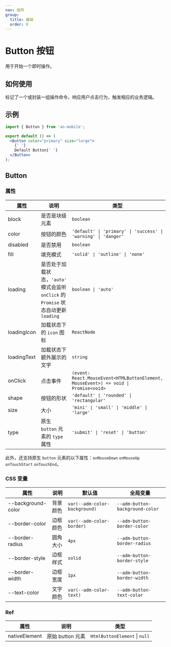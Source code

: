 ```yaml
---
nav: 组件
group:
  title: 基础
  order: 0
---
```


# Button 按钮

用于开始一个即时操作。

## 如何使用

标记了一个或封装一组操作命令，响应用户点击行为，触发相应的业务逻辑。

## 示例

<code src="./demos/demo1.tsx"></code>

```jsx
import { Button } from 'an-mobile';

export default () => (
  <Button color="primary" size="large">
    {' '}
    Default Button{' '}
  </Button>
);
```

## Button

### 属性

| 属性        | 说明                                                                                | 类型                                                                                | 默认值                                |
| ----------- | ----------------------------------------------------------------------------------- | ----------------------------------------------------------------------------------- | ------------------------------------- |
| block       | 是否是块级元素                                                                      | `boolean`                                                                           | `false`                               |
| color       | 按钮的颜色                                                                          | `'default' \| 'primary' \| 'success' \| 'warning' \| 'danger'`                      | `'default'`                           |
| disabled    | 是否禁用                                                                            | `boolean`                                                                           | `false`                               |
| fill        | 填充模式                                                                            | `'solid' \| 'outline' \| 'none'`                                                    | `'solid'`                             |
| loading     | 是否处于加载状态，`'auto'` 模式会监听 `onClick` 的 `Promise` 状态自动更新 `loading` | `boolean \| 'auto'`                                                                 | `false`                               |
| loadingIcon | 加载状态下的 `icon` 图标                                                            | `ReactNode`                                                                         | `<DotLoading color='currentColor' />` |
| loadingText | 加载状态下额外展示的文字                                                            | `string`                                                                            | -                                     |
| onClick     | 点击事件                                                                            | `(event: React.MouseEvent<HTMLButtonElement, MouseEvent>) => void \| Promise<void>` | -                                     |
| shape       | 按钮的形状                                                                          | `'default' \| 'rounded' \| 'rectangular'`                                           | `'default'`                           |
| size        | 大小                                                                                | `'mini' \| 'small' \| 'middle' \| 'large'`                                          | `'middle'`                            |
| type        | 原生 `button` 元素的 `type` 属性                                                    | `'submit' \| 'reset' \| 'button'`                                                   | `'button'`                            |

此外，还支持原生 `button` 元素的以下属性：`onMouseDown` `onMouseUp` `onTouchStart` `onTouchEnd`。

### CSS 变量

| 属性               | 说明     | 默认值                        | 全局变量                        |
| ------------------ | -------- | ----------------------------- | ------------------------------- |
| --background-color | 背景颜色 | `var(--adm-color-background)` | `--adm-button-background-color` |
| --border-color     | 边框颜色 | `var(--adm-color-border)`     | `--adm-button-border-color`     |
| --border-radius    | 圆角大小 | `4px`                         | `--adm-button-border-radius`    |
| --border-style     | 边框样式 | `solid`                       | `--adm-button-border-style`     |
| --border-width     | 边框宽度 | `1px`                         | `--adm-button-border-width`     |
| --text-color       | 文字颜色 | `var(--adm-color-text)`       | `--adm-button-text-color`       |

### Ref

| 属性          | 说明             | 类型                          |
| ------------- | ---------------- | ----------------------------- |
| nativeElement | 原始 button 元素 | `HtmlButtonElement` \| `null` |
